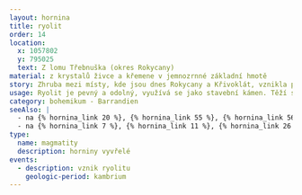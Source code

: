 ```yaml
---
layout: hornina
title: ryolit
order: 14
location:
  x: 1057802
  y: 795025
  text: Z lomu Třebnuška (okres Rokycany)
material: z krystalů živce a křemene v jemnozrnné základní hmotě
story: Zhruba mezi místy, kde jsou dnes Rokycany a Křivoklát, vznikla před 500 miliony let porucha v zemská kůře, podél níž pronikalo k povrchu žhavé magma. Z řady sopek střídavě vytékala láva a vyletovala oblaka popela a kamenů. Z lávy a sopečných vyvrženin po utuhnutí vznikla pevná hornina - ryolit.  
usage: Ryolit je pevný a odolný, využívá se jako stavební kámen. Těží se v lomu, drtí se na menší kousky, které se pak třídí podle velikosti. Přidává se do betonových a asfaltových směsí pro stavební účely.
category: bohemikum - Barrandien
seeAlso: |
  - na {% hornina_link 20 %}, {% hornina_link 55 %}, {% hornina_link 56 %}, {% hornina_link 62 %} a {% hornina_link 74 %} - uvidíš, jak bych asi vypadal, kdybych chladnul pomaleji, hluboko pod zemí a měl více času na růst krystalů. Moje chemické složení je totiž stejné jako složení granitu (žuly).
  - na {% hornina_link 7 %}, {% hornina_link 11 %}, {% hornina_link 26 %}, {% hornina_link 27 %}, {% hornina_link 30 %}, {% hornina_link 37 %}, {% hornina_link 38 %}, {% hornina_link 57 %}, {% hornina_link 70 %}, {% hornina_link 78 %} a {% hornina_link 96 %} - uvidíš, že výlevné vyvřeliny vznikaly v různých obdobích a v různých prostředích a že mohou mít mnoho podob
type:
  name: magmatity
  description: horniny vyvřelé
events:
  - description: vznik ryolitu
    geologic-period: kambrium
---
```


